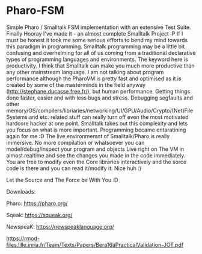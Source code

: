 # Pharo-FSM
Simple Pharo / Smalltalk FSM implementation with an extensive Test Suite.
Finally Hooray I've made it - an almost complete Smalltalk Project :P If I must be honest it took me some serious efforts to bend my mind towards this paradigm in programming. Smalltalk programming may be a little bit confusing and overhelming for all of us coming from a traditional declarative types of programming languages and environments. The keyword here is productivity. I think that Smalltalk can make you much more productive than any other mainstream language. I am not talking about program performance although the PharoVM is pretty fast and optimised as it is created by some of the masterminds in the field anyway (http://stephane.ducasse.free.fr/), but human performance. Getting things done faster, easier and with less bugs and stress. Debugging segfaults and other memory/OS/compilers/libriaries/networking/UI/GPU/Audio/Crypto/(Net)FileSystems and etc. related stuff can really turn off even the most motivated hardcore hacker at one point. Smalltalk takes out this complexity and lets you focus on what is more important. Programming became entaratining again for me :D The live environmemnt of Smalltalk/Pharo is really immersive. No more compilation or whatsoever you can model/debug/inspect your program and objects Live right on The VM in almost realtime and see the changes you made in the code immediately. You are free to modify even the Core libraries interactively and the sorce code is there and you can read it/modify it. Nice huh :)

Let the Source and The Force be With You :D

Downloads:
  
  Pharo: https://pharo.org/
  
  Sqeak: https://squeak.org/
  
  NewspeaK: https://newspeaklanguage.org/
  
  https://rmod-files.lille.inria.fr/Team/Texts/Papers/Bera16aPracticalValidation-JOT.pdf
